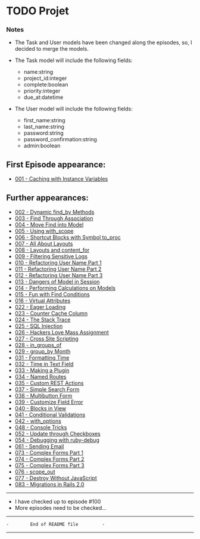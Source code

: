 # TODO Projet

### Notes

* The Task and User models have been changed along the episodes, so, I decided to merge the models.
* The Task model will include the following fields:
  - name:string
  - project_id:integer
  - complete:boolean
  - priority:integer
  - due_at:datetime

* The User model will include the following fields:
  - first_name:string
  - last_name:string
  - password:string
  - password_confirmation:string
  - admin:boolean

## First Episode appearance:

* [001 - Caching with Instance Variables][ep001]

## Further appearances:

* [002 - Dynamic find_by Methods][ep002]
* [003 - Find Through Association][ep003]
* [004 - Move Find into Model][ep004]
* [005 - Using with_scope][ep005]
* [006 - Shortcut Blocks with Symbol to_proc][ep006]
* [007 - All About Layouts][ep007]
* [008 - Layouts and content_for][ep008]
* [009 - Filtering Sensitive Logs][ep009]
* [010 - Refactoring User Name Part 1][ep010]
* [011 - Refactoring User Name Part 2][ep011]
* [012 - Refactoring User Name Part 3][ep012]
* [013 - Dangers of Model in Session][ep013]
* [014 - Performing Calculations on Models][ep014]
* [015 - Fun with Find Conditions][ep015]
* [016 - Virtual Attributes][ep016]
* [022 - Eager Loading][ep022]
* [023 - Counter Cache Column][ep023]
* [024 - The Stack Trace][ep024]
* [025 - SQL Injection][ep025]
* [026 - Hackers Love Mass Assignment][ep026]
* [027 - Cross Site Scripting][ep027]
* [028 - in\_groups\_of][ep028]
* [029 - group\_by Month][ep029]
* [031 - Formatting Time][ep031]
* [032 - Time in Text Field][ep032]
* [033 - Making a Plugin][ep033]
* [034 - Named Routes][ep034]
* [035 - Custom REST Actions][ep035]
* [037 - Simple Search Form][ep037]
* [038 - Multibutton Form][ep038]
* [039 - Customize Field Error][ep039]
* [040 - Blocks in View][ep040]
* [041 - Conditional Validations][ep041]
* [042 - with\_options][ep042]
* [048 - Console Tricks][ep048]
* [052 - Update through Checkboxes][ep052]
* [054 - Debugging with ruby-debug][ep054]
* [061 - Sending Email][ep061]
* [073 - Complex Forms Part 1][ep073]
* [074 - Complex Forms Part 2][ep074]
* [075 - Complex Forms Part 3][ep075]
* [076 - scope\_out][ep076]
* [077 - Destroy Without JavaScript][ep077]
* [083 - Migrations in Rails 2.0][ep083]

---

* I have checked up to episode #100
* More episodes need to be checked...

---

    -        End of README file         -

---

[ep001]: http://railscasts.com/episodes/1-caching-with-instance-variables "Caching with Instance Variables"
[ep002]: http://railscasts.com/episodes/2-dynamic-find-by-methods "Dynamic find_by Methods"
[ep003]: http://railscasts.com/episodes/3-find-through-association "Find Through Association"
[ep004]: http://railscasts.com/episodes/4-move-find-into-model "Move Find into Model"
[ep005]: http://railscasts.com/episodes/5-using-with-scope "Using with_scope"
[ep006]: http://railscasts.com/episodes/6-shortcut-blocks-with-symbol-to-proc "Shortcut Blocks with Symbol to_proc"
[ep007]: http://railscasts.com/episodes/7-all-about-layouts "All About Layouts"
[ep008]: http://railscasts.com/episodes/8-layouts-and-content-for "Layouts and content_for"
[ep009]: http://railscasts.com/episodes/9-filtering-sensitive-logs "Filtering Sensitive Logs"
[ep010]: http://railscasts.com/episodes/10-refactoring-user-name-part-1 "Refactoring User Name Part 1"
[ep011]: http://railscasts.com/episodes/11-refactoring-user-name-part-2 "Refactoring User Name Part 2"
[ep012]: http://railscasts.com/episodes/12-refactoring-user-name-part-3 "Refactoring User Name Part 3"
[ep013]: http://railscasts.com/episodes/13-dangers-of-model-in-session "Dangers of Model in Session"
[ep014]: http://railscasts.com/episodes/14-performing-calculations-on-models "Performing Calculations on Models"
[ep015]: http://railscasts.com/episodes/15-fun-with-find-conditions "Fun with Find Conditions"
[ep016]: http://railscasts.com/episodes/16-virtual-attributes "Virtual Attributes"
[ep022]: http://railscasts.com/episodes/22-eager-loading "Eager Loading"
[ep023]: http://railscasts.com/episodes/23-counter-cache-column "Counter Cache Column"
[ep024]: http://railscasts.com/episodes/24-the-stack-trace "The Stack Trace"
[ep025]: http://railscasts.com/episodes/25-sql-injection "SQL Injection"
[ep026]: http://railscasts.com/episodes/26-hackers-love-mass-assignment "Hackers Love Mass Assignment"
[ep027]: http://railscasts.com/episodes/27-cross-site-scripting "Cross Site Scripting"
[ep028]: http://railscasts.com/episodes/28-in-groups-of "in_groups_of"
[ep029]: http://railscasts.com/episodes/29-group-by-month "group_by Month"
[ep031]: http://railscasts.com/episodes/31-formatting-time "Formatting Time"
[ep032]: http://railscasts.com/episodes/32-time-in-text-field "Time in Text Field"
[ep033]: http://railscasts.com/episodes/33-making-a-plugin "Making a Plugin"
[ep034]: http://railscasts.com/episodes/34-named-routes "Named Routes"
[ep035]: http://railscasts.com/episodes/35-custom-rest-actions "Custom REST Actions"
[ep037]: http://railscasts.com/episodes/37-simple-search-form "Simple Search Form"
[ep038]: http://railscasts.com/episodes/38-multibutton-form "Multibutton Form"
[ep039]: http://railscasts.com/episodes/39-customize-field-error "Customize Field Error"
[ep040]: http://railscasts.com/episodes/40-blocks-in-view "Blocks in View"
[ep041]: http://railscasts.com/episodes/41-conditional-validations "Conditional Validations"
[ep042]: http://railscasts.com/episodes/42-with-options "with_options"
[ep048]: http://railscasts.com/episodes/48-console-tricks "Console Tricks"
[ep052]: http://railscasts.com/episodes/52-update-through-checkboxes "Update through Checkboxes"
[ep054]: http://railscasts.com/episodes/54-debugging-with-ruby-debug "Debugging with ruby-debug"
[ep061]: http://railscasts.com/episodes/61-sending-email "Sending Email"
[ep073]: http://railscasts.com/episodes/73-complex-forms-part-1 "Complex Forms Part 1"
[ep074]: http://railscasts.com/episodes/74-complex-forms-part-2 "Complex Forms Part 2"
[ep075]: http://railscasts.com/episodes/75-complex-forms-part-3 "Complex Forms Part 3"
[ep076]: http://railscasts.com/episodes/76-scope-out "scope_out"
[ep077]: http://railscasts.com/episodes/77-destroy-without-javascript "Destroy Without JavaScript"
[ep083]: http://railscasts.com/episodes/83-migrations-in-rails-2-0 "Migrations in Rails 2.0"
